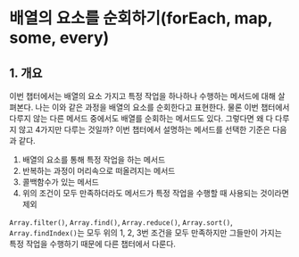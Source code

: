 # 배열의 요소를 순회하기(forEach, map, some, every)

## 1. 개요

이번 챕터에서는 배열의 요소 가지고 특정 작업을 하나하나 수행하는 메서드에 대해 살펴본다. 나는 이와 같은 과정을 배열의 요소를 순회한다고 표현한다. 물론 이번 챕터에서 다루지 않는 다른 메서드 중에서도
배열를 순회하는 메서드도 있다. 그렇다면 왜 다 다루지 않고 4가지만 다루는 것일까? 이번 챕터에서 설명하는 메서드를 선택한 기준은 다음과 같다.

1. 배열의 요소를 통해 특정 작업을 하는 메서드
2. 반복하는 과정이 머리속으로 떠올려지는 메서드
3. 콜백함수가 있는 메서드
4. 위의 조건이 모두 만족하더라도 메서드가 특정 작업을 수행할 때 사용되는 것이라면 제외

`Array.filter()`, `Array.find()`, `Array.reduce()`, `Array.sort()`, `Array.findIndex()`는 모두
위의 1, 2, 3번 조건을 모두 만족하지만 그들만이 가지는 특정 작업을 수행하기 때문에 다른 챕터에서 다룬다.

